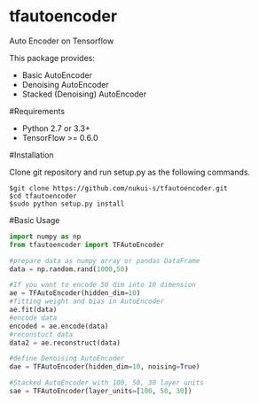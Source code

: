 # tfautoencoder
Auto Encoder on Tensorflow

This package provides:
* Basic AutoEncoder
* Denoising AutoEncoder
* Stacked (Denoising) AutoEncoder

#Requirements
* Python 2.7 or 3.3+
* TensorFlow >= 0.6.0

#Installation

Clone git repository and run setup.py as the following commands.
```
$git clone https://github.com/nukui-s/tfautoencoder.git
$cd tfautoencoder
$sudo python setup.py install
```

#Basic Usage
```python
import numpy as np
from tfautoencoder import TFAutoEncoder

#prepare data as numpy array or pandas DataFrame
data = np.random.rand(1000,50)

#If you want to encode 50 dim into 10 dimension
ae = TFAutoEncoder(hidden_dim=10)
#fitting weight and bias in AutoEncoder
ae.fit(data)
#encode data
encoded = ae.encode(data)
#reconstuct data
data2 = ae.reconstruct(data)

#define Denoising AutoEncoder
dae = TFAutoEncoder(hidden_dim=10, noising=True)

#Stacked AutoEncoder with 100, 50, 30 layer units
sae = TFAutoEncoder(layer_units=[100, 50, 30])

```
